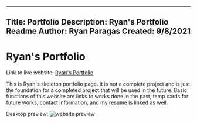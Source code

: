 ----------------
Title: Portfolio
Description: Ryan's Portfolio
Readme Author: Ryan Paragas
Created: 9/8/2021
----------------

Ryan's Portfolio
================

Link to live website: [Ryan's Portfolio](https://paragasr.github.io/My-Portfolio/)

This is Ryan's skeleton portfolio page. It is not a complete project and is just the foundation for a completed project that will
be used in the future. Basic functions of this website are links to works done in the past, temp cards for future works, contact information, and 
my resume is linked as well.

Desktop preview: ![website preview](./assets/images/preview.gif?raw=true)
